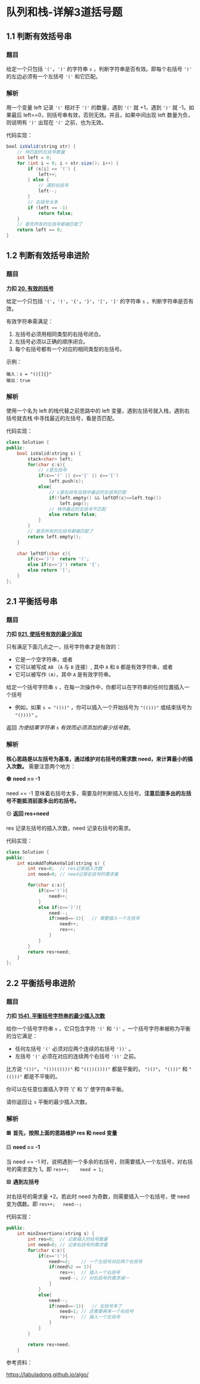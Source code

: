 # 队列和栈-详解3道括号题


## 1.1 判断有效括号串  

### 题目

给定一个只包括 `'('`，`')'` 的字符串 `s` ，判断字符串是否有效。即每个右括号 `')'` 的左边必须有⼀个左括号 `'('` 和它匹配。  

### 解析

用一个变量 left 记录 `'('` 相对于 `')'` 的数量，遇到 `'('` 就 +1，遇到 `')'`  就 -1。如果最后 left==0，则括号串有效，否则无效。并且，如果中间出现 left 数量为负，则说明有 `')'`  出现在 `'('`  之前，也为无效。

代码实现：

```java
bool isValid(string str) {
	// 待匹配的左括号数量
	int left = 0;
	for (int i = 0; i < str.size(); i++) {
		if (s[i] == '(') {
			left++;
		} else {
			// 遇到右括号
			left--;
		}
		// 右括号太多
		if (left == -1)
			return false;
	}
	// 是否所有的左括号都被匹配了
	return left == 0;
}
```

## 1.2 判断有效括号串进阶

### 题目

**力扣 [20. 有效的括号](https://leetcode.cn/problems/valid-parentheses/)**

给定一个只包括 `'('`，`')'`，`'{'`，`'}'`，`'['`，`']'` 的字符串 `s` ，判断字符串是否有效。

有效字符串需满足：

1. 左括号必须用相同类型的右括号闭合。
2. 左括号必须以正确的顺序闭合。
3. 每个右括号都有一个对应的相同类型的左括号。

示例：

```
输入：s = "()[]{}"
输出：true
```

### 解析

使用⼀个名为 left 的栈代替之前思路中的 left 变量，遇到左括号就入栈，遇到右括号就去栈
中寻找最近的左括号，看是否匹配。

代码实现：

```c++
class Solution {
public:
    bool isValid(string s) {
        stack<char> left;
        for(char c:s){
            // c是左括号
            if(c=='(' || c=='{' || c=='[')
                left.push(c);
            else{	
                // c是右括号且栈中最近的左括号匹配
                if(!left.empty() && leftOf(c)==left.top())
                    left.pop();
                // 栈中最近的左括号不匹配
                else return false;
            }
        }
		// 是否所有的左括号都被匹配了
        return left.empty();
    }
    
    char leftOf(char c){
        if(c==')')  return '(';
        else if(c=='}') return '{';
        else return '[';
    }
};
```

## 2.1 平衡括号串

### 题目

**力扣 [921. 使括号有效的最少添加](https://leetcode.cn/problems/minimum-add-to-make-parentheses-valid/)**

只有满足下面几点之一，括号字符串才是有效的：

- 它是一个空字符串，或者
- 它可以被写成 `AB` （`A` 与 `B` 连接）, 其中 `A` 和 `B` 都是有效字符串，或者
- 它可以被写作 `(A)`，其中 `A` 是有效字符串。

给定一个括号字符串 `s` ，在每一次操作中，你都可以在字符串的任何位置插入一个括号

- 例如，如果 `s = "()))"` ，你可以插入一个开始括号为 `"(()))"` 或结束括号为 `"())))"` 。

返回 *为使结果字符串 `s` 有效而必须添加的最少括号数*。

### 解析

**核心思路是以左括号为基准，通过维护对右括号的需求数 need，来计算最小的插入次数。** 需要注意两个地方：  

🟠 **need == -1**

need == -1 意味着右括号太多，需要及时判断插入左括号。**注意后面多出的左括号不能抵消前面多出的右括号。**

🟡 **返回 res+need**

res 记录左括号的插入次数，need 记录右括号的需求。

代码实现：

```c++
class Solution {
public:
    int minAddToMakeValid(string s) {
        int res=0;	// res记录插入次数
        int need=0;	// need记录右括号的需求量

        for(char c:s){
            if(c=='('){
                need++;
            }
            else if(c==')'){
                need--;
                if(need==-1){	// 需要插入一个左括号
                    need++;
                    res++;
                }
            }
        }
        return res+need;
    }
};
```

## 2.2 平衡括号串进阶

### 题目

**力扣 [1541. 平衡括号字符串的最少插入次数](https://leetcode.cn/problems/minimum-insertions-to-balance-a-parentheses-string/)**

给你一个括号字符串 `s` ，它只包含字符 `'('` 和 `')'` 。一个括号字符串被称为平衡的当它满足：

- 任何左括号 `'('` 必须对应两个连续的右括号 `'))'` 。
- 左括号 `'('` 必须在对应的连续两个右括号 `'))'` 之前。

比方说 `"())"`， `"())(())))"` 和 `"(())())))"` 都是平衡的， `")()"`， `"()))"` 和 `"(()))"` 都是不平衡的。

你可以在任意位置插入字符 '(' 和 ')' 使字符串平衡。

请你返回让 `s` 平衡的最少插入次数。

###  解析

🟧 **首先，按照上面的思路维护 res 和 need 变量**

🟨 **need == -1**

当 need == -1 时，说明遇到一个多余的右括号，则需要插入一个左括号，对右括号的需求变为 1。即 `res++;	need = 1;`

🟩 **遇到左括号**

对右括号的需求量 +2。若此时 need 为奇数，则需要插入一个右括号，使 need 变为偶数。即 `res++;	need--;`

代码实现：

```c++
public:
    int minInsertions(string s) {
        int res=0;	// 记录插入的括号数量
        int need=0;	// 记录右括号的需求量
        for(char c:s){
            if(c=='('){
                need+=2;	// 一个左括号对应两个右括号
                if(need%2 == 1){
                    res++;	// 插入一个右括号
                    need--;	// 对右括号的需求减一
                }
            }
            else{	
                need--;	
                if(need==-1){	// 右括号多了
                    need=1;	// 还需要再来一个右括号
                    res++;	// 插入一个左括号
                }
            }
        }

        return res+need;
    }
```

参考资料：

https://labuladong.github.io/algo/

